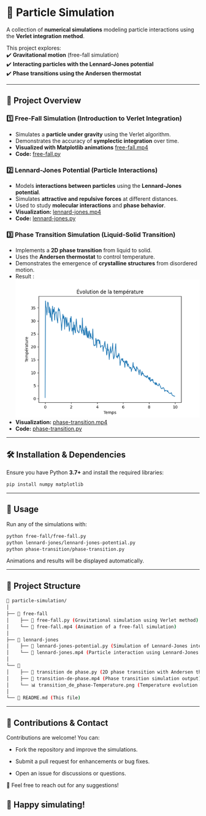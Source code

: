 # 🌌 Particle Simulation  

A collection of **numerical simulations** modeling particle interactions using the **Verlet integration method**.  

This project explores:  
✔️ **Gravitational motion** (free-fall simulation)  
✔️ **Interacting particles with the Lennard-Jones potential**  
✔️ **Phase transitions using the Andersen thermostat**  

---

## 🚀 Project Overview  

### 1️⃣ **Free-Fall Simulation (Introduction to Verlet Integration)**  
- Simulates a **particle under gravity** using the Verlet algorithm.  
- Demonstrates the accuracy of **symplectic integration** over time.  
- **Visualized with Matplotlib animations** [free-fall.mp4](free-fall/free-fall.mp4)  
- **Code:** [free-fall.py](free-fall/free-fall.py)

### 2️⃣ **Lennard-Jones Potential (Particle Interactions)**  
- Models **interactions between particles** using the **Lennard-Jones potential**.  
- Simulates **attractive and repulsive forces** at different distances.  
- Used to study **molecular interactions** and **phase behavior**.  
- **Visualization:** [lennard-jones.mp4](lennard-jones/lennard-jones.mp4)  
- **Code:** [lennard-jones.py](lennard-jones/lennard-jones.py)

### 3️⃣ **Phase Transition Simulation (Liquid-Solid Transition)**  
- Implements a **2D phase transition** from liquid to solid.  
- Uses the **Andersen thermostat** to control temperature.  
- Demonstrates the emergence of **crystalline structures** from disordered motion.  
- Result : ![phase-transition-Temperature.png](phase-transition/phase-transition-Temperature.png)  
- **Visualization:** [phase-transition.mp4](phase-transition/phase-transition.mp4)  
- **Code:** [phase-transition.py](phase-transition/phase-transition.py)

---

## 🛠 Installation & Dependencies  

Ensure you have Python **3.7+** and install the required libraries:  

```bash
pip install numpy matplotlib
```

---

## 🚀 Usage

Run any of the simulations with:

```bash
python free-fall/free-fall.py
python lennard-jones/lennard-jones-potential.py
python phase-transition/phase-transition.py
```
Animations and results will be displayed automatically.

---


## 📂 Project Structure

```bash
📂 particle-simulation/
│
├── 📂 free-fall
│    ├── 📝 free-fall.py (Gravitational simulation using Verlet method)
│    └── 🎥 free-fall.mp4 (Animation of a free-fall simulation)
│
├── 📂 lennard-jones
│    ├── 📝 lennard-jones-potential.py (Simulation of Lennard-Jones interactions)
│    └── 🎥 lennard-jones.mp4 (Particle interaction using Lennard-Jones potential)
│
└── 📂 
│    ├── 📝 transition de phase.py (2D phase transition with Andersen thermostat)
│    ├── 🎥 transition-de-phase.mp4 (Phase transition simulation output)
│    └── 📊 transition_de_phase-Temperature.png (Temperature evolution during phase transition)
│
└── 📜 README.md (This file)
```

---

## 🤝 Contributions & Contact

Contributions are welcome! You can:

- Fork the repository and improve the simulations.

- Submit a pull request for enhancements or bug fixes.

- Open an issue for discussions or questions.

📩 Feel free to reach out for any suggestions!

## 🚀 Happy simulating!
